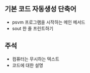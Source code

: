 ## 기본 코드 자동생성 단축어
  - psvm 프로그램을 시작하는 메인 메서드
  - sout 한 줄 프린트하기
## 주석
  - 컴퓨터는 무시하는 텍스트
  - 코드에 대한 설명
